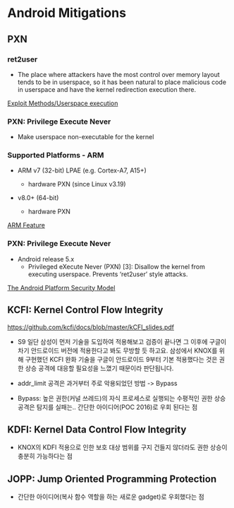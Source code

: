 # Android Mitigations

## PXN
### ret2user

* The place where attackers have the most control over memory layout tends to be in userspace, so it has been natural to place malicious code in userspace and have the kernel redirection execution there.

[Exploit Methods/Userspace execution](https://kernsec.org/wiki/index.php/Exploit_Methods/Userspace_execution)

### PXN: Privilege Execute Never

* Make userspace non-executable for the kernel

### Supported Platforms - ARM

* ARM v7 (32-bit) LPAE (e.g. Cortex-A7, A15+)
   * hardware PXN (since Linux v3.19)

* v8.0+ (64-bit)
   * hardware PXN

[ARM Feature](http://infocenter.arm.com/help/index.jsp?topic=/com.arm.doc.den0024a/BABCEADG.html)
   
### PXN: Privilege Execute Never

* Android release 5.x
   * Privileged eXecute Never (PXN) [3]: Disallow the kernel from executing userspace. Prevents ‘ret2user’ style attacks.

[The Android Platform Security Model](https://arxiv.org/pdf/1904.05572.pdf)

## KCFI: Kernel Control Flow Integrity
  https://github.com/kcfi/docs/blob/master/kCFI_slides.pdf

  * S9
  일단 삼성이 먼저 기술을 도입하여 적용해보고 검증이 끝나면 그 이후에 구글이 차기 안드로이드 버전에 적용한다고 봐도 무방할 듯 하고요. 삼성에서 KNOX를 위해 구현했던 KCFI 완화 기술을 구글이 안드로이드 9부터 기본 적용했다는 것은 권한 상승 공격에 대응할 필요성을 느꼈기 때문이라 판단됩니다.
  
  * addr_limit 공격은 과거부터 주로 악용되었던 방법 -> Bypass
  
  * Bypass: 높은 권한(커널 쓰레드)의 자식 프로세스로 실행되는 수평적인 권한 상승 공격은 탐지를 실패는.. 간단한 아이디어(POC 2016)로 우회 된다는 점
          
## KDFI: Kernel Data Control Flow Integrity
  * KNOX의 KDFI 적용으로 인한 보호 대상 범위를 구지 건들지 않더라도 권한 상승이 충분히 가능하다는 점

## JOPP: Jump Oriented Programming Protection
  * 간단한 아이디어(복사 함수 역할을 하는 새로운 gadget)로 우회했다는 점
  
